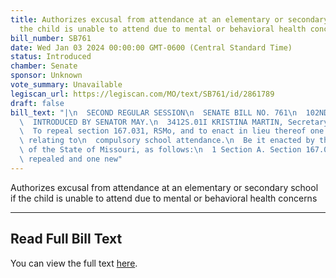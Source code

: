 ```yaml
---
title: Authorizes excusal from attendance at an elementary or secondary school if
  the child is unable to attend due to mental or behavioral health concerns
bill_number: SB761
date: Wed Jan 03 2024 00:00:00 GMT-0600 (Central Standard Time)
status: Introduced
chamber: Senate
sponsor: Unknown
vote_summary: Unavailable
legiscan_url: https://legiscan.com/MO/text/SB761/id/2861789
draft: false
bill_text: "|\n  SECOND REGULAR SESSION\n  SENATE BILL NO. 761\n  102ND GENERA L ASSEMBLY\n\
  \  INTRODUCED BY SENATOR MAY.\n  3412S.01I KRISTINA MARTIN, Secretary\n  AN ACT\n\
  \  To repeal section 167.031, RSMo, and to enact in lieu thereof one new section\
  \ relating to\n  compulsory school attendance.\n  Be it enacted by the General Assembly\
  \ of the State of Missouri, as follows:\n  1 Section A. Section 167.031, RSMo, is\
  \ repealed and one new"
---
```

Authorizes excusal from attendance at an elementary or secondary school if the child is unable to attend due to mental or behavioral health concerns

---

## Read Full Bill Text

You can view the full text [here](https://legiscan.com/MO/text/SB761/id/2861789).
